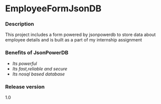 # EmployeeFormJsonDB

### Description
This project includes a form powered by jsonpowerdb to store data about employee details and is built as a part of my internship assignment

### Benefits of JsonPowerDB
- *Its powerful*
- *Its fast,reliable and secure*
- *Its nosql based database* 

### Release version
1.0



